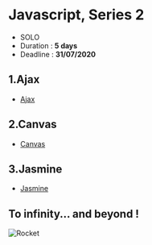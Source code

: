 # Javascript, Series 2

- SOLO
- Duration : **5 days**
- Deadline : **31/07/2020**

## 1.Ajax

- [Ajax](./01-ajax)

## 2.Canvas

- [Canvas](./02-canvas)

## 3.Jasmine

- [Jasmine](./03-jasmine)

## To infinity... and beyond !

![Rocket](rocket.gif)
